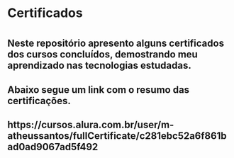 <h1> Certificados <h1>

<h2>Neste repositório apresento alguns certificados dos cursos concluídos, demostrando meu aprendizado nas tecnologias estudadas.<h2>
<h2> Abaixo segue um link com o resumo das certificações.<h2>
https://cursos.alura.com.br/user/m-atheussantos/fullCertificate/c281ebc52a6f861bad0ad9067ad5f492
